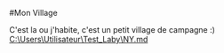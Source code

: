 #Mon Village 

C'est la ou j'habite, c'est un petit village de campagne :)
[C:\Users\Utilisateur\Test_Laby\NY.md](NY.md)
